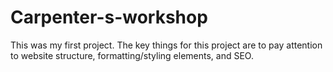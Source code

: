 # Carpenter-s-workshop
This was my first project.  The key things for this project are to pay attention to website structure, formatting/styling elements, and SEO.
